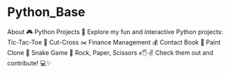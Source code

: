 # Python_Base
About
🎮 Python Projects 🚀 Explore my fun and interactive Python projects: Tic-Tac-Toe 🤖 Cut-Cross ✂️ Finance Management 💰 Contact Book 📒 Paint Clone 🎨 Snake Game 🐍 Rock, Paper, Scissors ✊🖐✌️ Check them out and contribute! 💻✨
